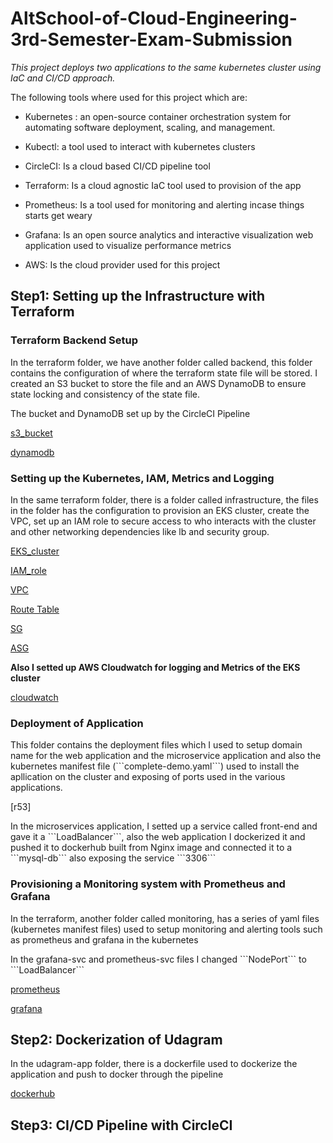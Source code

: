 # AltSchool-of-Cloud-Engineering-3rd-Semester-Exam-Submission


<i>This project deploys two applications to the same kubernetes cluster using IaC and CI/CD approach.</i>

The following tools where used for this project which are:

- Kubernetes : an open-source container orchestration system for automating software deployment, scaling, and management.

- Kubectl: a tool used to interact with kubernetes clusters

- CircleCI: Is a cloud based CI/CD pipeline tool

- Terraform: Is a cloud agnostic IaC tool used to provision of the app

- Prometheus: Is a tool used for monitoring and alerting incase things starts get weary

- Grafana: Is an open source analytics and interactive visualization web application used to visualize performance metrics

- AWS: Is the cloud provider used for this project

## Step1: Setting up the Infrastructure with Terraform

<h3>Terraform Backend Setup</h3>
<p>In the terraform folder, we have another folder called backend, this folder contains the configuration of where the terraform state file will be stored. I created an S3 bucket to store the file and an AWS DynamoDB to ensure state locking and consistency of the state file.</p>

The bucket and DynamoDB set up by the CircleCI Pipeline

[s3_bucket]()

[dynamodb]()

<h3>Setting up the Kubernetes, IAM, Metrics and Logging</h3>
<p>In the same terraform folder, there is a folder called infrastructure, the files in the folder has the configuration to provision an EKS cluster, create the VPC, set up an IAM role to secure access to who interacts with the cluster and other networking dependencies like lb and security group.</p>

[EKS_cluster]()

[IAM_role]()

[VPC]()

[Route Table](/img/)

[SG]()

[ASG]()

<b>Also I setted up AWS Cloudwatch for logging and Metrics of the EKS cluster</b>

[cloudwatch]()

<h3>Deployment of Application</h3>
<p>This folder contains the deployment files which I used to setup domain name for the web application and the microservice application and also the kubernetes manifest file (```complete-demo.yaml```) used to install the apllication on the cluster and exposing of ports used in the various applications.</p>

[r53]

<p>In the microservices application, I setted up a service called front-end and gave it a ```LoadBalancer```, also the web application I dockerized it and pushed it to dockerhub built from Nginx image and connected it to a ```mysql-db``` also exposing the service ```3306```</p>

<h3>Provisioning a Monitoring system with Prometheus and Grafana</h3>
<p>In the terraform, another folder called monitoring, has a series of yaml files (kubernetes manifest files) used to setup monitoring and alerting tools such as prometheus and grafana in the kubernetes </p>

<p>In the grafana-svc and prometheus-svc files I changed ```NodePort``` to ```LoadBalancer```</p>

[prometheus]()

[grafana]()


## Step2: Dockerization of Udagram
<p>In the udagram-app folder, there is a dockerfile used to dockerize the application and push to docker through the pipeline</p>

[dockerhub]()

## Step3: CI/CD Pipeline with CircleCI
